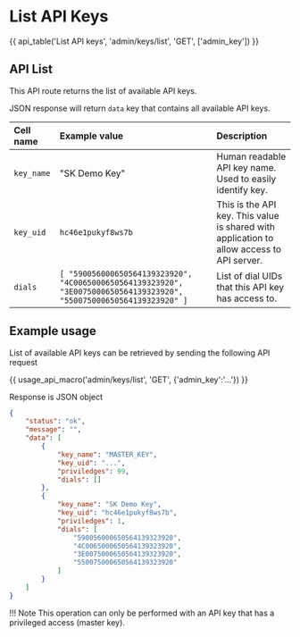 # List API Keys

{{ api_table('List API keys', 'admin/keys/list', 'GET', ['admin_key']) }}

## API List

This API route returns the list of available API keys.

JSON response will return `data` key that contains all available API keys.

| Cell name | Example value | Description |
| :-------- | :--------     | :--------   |
| `key_name` | "SK Demo Key" | Human readable API key name. Used to easily identify key. |
| `key_uid` | `hc46e1pukyf8ws7b` | This is the API key. This value is shared with application to allow access to API server.
| `dials` | `[ "590056000650564139323920", "4C0065000650564139323920", "3E0075000650564139323920", "550075000650564139323920" ]` | List of dial UIDs that this API key has access to. |


## Example usage

List of available API keys can be retrieved by sending the following API request

{{ usage_api_macro('admin/keys/list', 'GET', {'admin_key':'...'}) }}

Response is JSON object

``` json
{
    "status": "ok",
    "message": "",
    "data": [
        {
            "key_name": "MASTER_KEY",
            "key_uid": "...",
            "priviledges": 99,
            "dials": []
        },
        {
            "key_name": "SK Demo Key",
            "key_uid": "hc46e1pukyf8ws7b",
            "priviledges": 1,
            "dials": [
                "590056000650564139323920",
                "4C0065000650564139323920",
                "3E0075000650564139323920",
                "550075000650564139323920"
            ]
        }
    ]
}
```

!!! Note
    This operation can only be performed with an API key that has a privileged access (master key).
